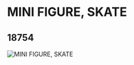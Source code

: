 # MINI FIGURE, SKATE
## 18754
![MINI FIGURE, SKATE](https://lc-www-live-s.legocdn.com/media/bricks/5/2/6088641.jpg)